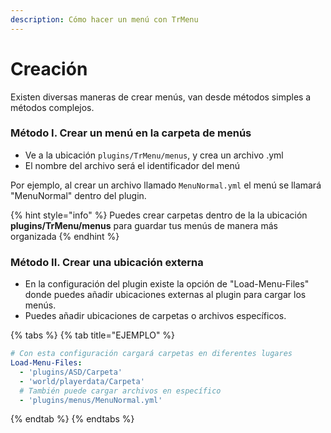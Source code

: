 ```yaml
---
description: Cómo hacer un menú con TrMenu
---
```


# Creación

Existen diversas maneras de crear menús, van desde métodos simples a métodos complejos.

### Método I. Crear un menú en la carpeta de menús

* Ve a la ubicación `plugins/TrMenu/menus`, y crea un archivo .yml
* El nombre del archivo será el identificador del menú

Por ejemplo, al crear un archivo llamado `MenuNormal.yml` el menú se llamará "MenuNormal" dentro del plugin.

{% hint style="info" %}
Puedes crear carpetas dentro de la la ubicación **plugins/TrMenu/menus** para guardar tus menús de manera más organizada
{% endhint %}

### Método II. Crear una ubicación externa

* En la configuración del plugin existe la opción de "Load-Menu-Files" donde puedes añadir ubicaciones externas al plugin para cargar los menús.
* Puedes añadir ubicaciones de carpetas o archivos específicos.

{% tabs %}
{% tab title="EJEMPLO" %}
```yaml
# Con esta configuración cargará carpetas en diferentes lugares
Load-Menu-Files:
  - 'plugins/ASD/Carpeta'
  - 'world/playerdata/Carpeta'
  # También puede cargar archivos en específico
  - 'plugins/menus/MenuNormal.yml'
```
{% endtab %}
{% endtabs %}

